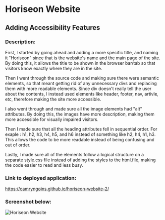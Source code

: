 # Horiseon Website 
## Adding Accessibility Features

### Description:

First, I started by going ahead and adding a more specific title, and naming it "Horiseon" since that is the website's name and the main page of the site. By doing this, it allows the title to be shown in the browser bar/tab so that visitors know exactly where they are in the site.

Then I went through the source code and making sure there were semantic elements, so that meant getting rid of any unnecessary divs and replacing them with more readable elements. Since div doesn't really tell the user about the contents, I instead used elements like header, footer, nav, artivle, etc, therefore making the site more accessible. 

I also went through and made sure all the image elements had "alt" attributes. By doing this, the images have more description, making them more accessible for visually impaired visitors.

Then I made sure that all the heading attributes fell in sequential order. For exaple : h1, h2, h3, h4, h5, and h6 instead of something like h2, h4, h1, h3. This allows the code to be more readable instead of being confusing and out of order. 

Lastly, I made sure all of the elements follow a logical structure on a separate style.css file instead of adding the styles to the html.file, making the code easier to read and less busy. 


### Link to deployed application: 
 https://camryngoins.github.io/horiseon-website-2/


### Screenshot below: 

![Horiseon Website](Develop/assets/images/horiseon-screenshot.png)


